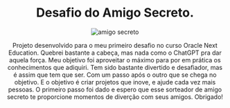 <h1 align="center">  Desafio do Amigo Secreto. </h1>

<div align = "center">
  <img src = "https://github.com/user-attachments/assets/9acdee9b-f57c-41d3-9570-a9c782748be7" alt = "amigo secreto"
</div>

Projeto desenvolvido para o meu primeiro desafio no curso Oracle Next Education. Quebrei bastante a cabeça, mas nada como o ChatGPT pra dar aquela força.
Meu objetivo foi aproveitar o máximo para por em prática os conhecimentos que adiquiri. 
Tem sido bastante divertido e desafiador, mas é assim que tem que ser. Com um passo após o outro que se chega no objetivo.
E o objetivo é criar projetos que inove, e ajude cada vez mais pessoas. O primeiro passo foi dado e espero que esse sorteador de amigo secreto te proporcione momentos de diverção com seus amigos.
 Obrigado!
